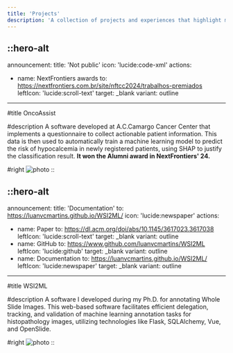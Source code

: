 ```yaml
---
title: 'Projects'
description: 'A collection of projects and experiences that highlight my work in technology, problem-solving, and innovation.'
---
```


::hero-alt
---
announcement:
title: 'Not public'
icon: 'lucide:code-xml'
actions:
- name: NextFrontiers awards
  to: https://nextfrontiers.com.br/site/nftcc2024/trabalhos-premiados
  leftIcon: 'lucide:scroll-text'
  target: _blank
  variant: outline
---
#title
OncoAssist

#description
A software developed at A.C.Camargo Cancer Center that implements a questionnaire to collect actionable patient
information. This data is then used to automatically train a machine learning model to predict the risk of hypocalcemia
in newly registered patients, using SHAP to justify the classification result. **It
won the Alumni award in NextFrontiers' 24.**

#right
![photo](/imgs/oncoassist.png)
::

::hero-alt
---
announcement:
title: 'Documentation'
to: https://luanvcmartins.github.io/WSI2ML/
icon: 'lucide:newspaper'
actions:
- name: Paper
  to: https://dl.acm.org/doi/abs/10.1145/3617023.3617038
  leftIcon: 'lucide:scroll-text'
  target: _blank
  variant: outline
- name: GitHub
  to: https://www.github.com/luanvcmartins/WSI2ML
  leftIcon: 'lucide:github'
  target: _blank
  variant: outline
- name: Documentation
  to: https://luanvcmartins.github.io/WSI2ML/
  leftIcon: 'lucide:newspaper'
  target: _blank
  variant: outline

---
#title
WSI2ML

#description
A software I developed during my Ph.D. for annotating Whole Slide Images. This web-based software facilitates efficient
delegation, tracking, and validation of machine learning annotation tasks for histopathology images, utilizing
technologies like Flask, SQLAlchemy, Vue, and OpenSlide.

#right
![photo](/imgs/wsi2ml.png)
::